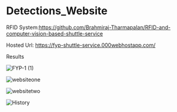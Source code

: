 # Detections_Website
RFID System:https://github.com/Brahmiraj-Tharmapalan/RFID-and-computer-vision-based-shuttle-service


Hosted Url: https://fyp-shuttle-service.000webhostapp.com/

Results

![FYP-1 (1)](https://github.com/Nithushan-Balasingham/Detections_Website/assets/125258961/4a569051-9f10-4855-ac00-1f87813e03a8)

![websiteone](https://github.com/Nithushan-Balasingham/Detections_Website/assets/125258961/53c23d6b-a2d5-4226-abf7-bfba52457e50)

![websitetwo](https://github.com/Nithushan-Balasingham/Detections_Website/assets/125258961/8c311432-4ae8-4cfb-ac01-a6d16850944e)

![History](https://github.com/Nithushan-Balasingham/Detections_Website/assets/125258961/8cd1d92d-5357-4dfc-a5a4-7ea2d8702074)
